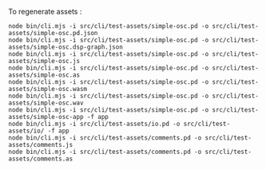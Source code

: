 <!--
Copyright (c) 2022-2023 Sébastien Piquemal <sebpiq@protonmail.com>, Chris McCormick.

This file is part of WebPd
(see https://github.com/sebpiq/WebPd).

This program is free software: you can redistribute it and/or modify
it under the terms of the GNU Lesser General Public License as published by
the Free Software Foundation, either version 3 of the License, or
(at your option) any later version.

This program is distributed in the hope that it will be useful,
but WITHOUT ANY WARRANTY; without even the implied warranty of
MERCHANTABILITY or FITNESS FOR A PARTICULAR PURPOSE.  See the
GNU Lesser General Public License for more details.

You should have received a copy of the GNU Lesser General Public License
along with this program. If not, see <http://www.gnu.org/licenses/>.
-->
To regenerate assets : 

```
node bin/cli.mjs -i src/cli/test-assets/simple-osc.pd -o src/cli/test-assets/simple-osc.pd.json
node bin/cli.mjs -i src/cli/test-assets/simple-osc.pd -o src/cli/test-assets/simple-osc.dsp-graph.json
node bin/cli.mjs -i src/cli/test-assets/simple-osc.pd -o src/cli/test-assets/simple-osc.js
node bin/cli.mjs -i src/cli/test-assets/simple-osc.pd -o src/cli/test-assets/simple-osc.as
node bin/cli.mjs -i src/cli/test-assets/simple-osc.pd -o src/cli/test-assets/simple-osc.wasm
node bin/cli.mjs -i src/cli/test-assets/simple-osc.pd -o src/cli/test-assets/simple-osc.wav
node bin/cli.mjs -i src/cli/test-assets/simple-osc.pd -o src/cli/test-assets/simple-osc-app -f app
node bin/cli.mjs -i src/cli/test-assets/io.pd -o src/cli/test-assets/io/ -f app 
node bin/cli.mjs -i src/cli/test-assets/comments.pd -o src/cli/test-assets/comments.js
node bin/cli.mjs -i src/cli/test-assets/comments.pd -o src/cli/test-assets/comments.as
```